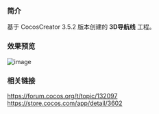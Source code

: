 ### 简介
基于 CocosCreator 3.5.2 版本创建的 **3D导航线** 工程。

### 效果预览
![image](../../../gif/202207/2022072601.gif)

### 相关链接
https://forum.cocos.org/t/topic/132097    
https://store.cocos.com/app/detail/3602
